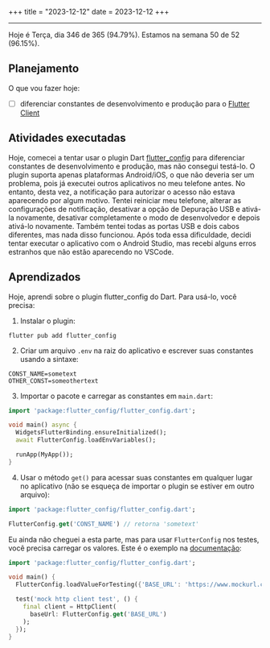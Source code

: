 +++
title = "2023-12-12"
date = 2023-12-12
+++

---

Hoje é Terça, dia 346 de 365 (94.79%). Estamos na semana 50 de 52 (96.15%).

## Planejamento

O que vou fazer hoje:

- [ ] diferenciar constantes de desenvolvimento e produção para o [Flutter Client](https://github.com/OmnicodeSolutions/luisa_drf_flutter_client)

## Atividades executadas

Hoje, comecei a tentar usar o plugin Dart [flutter_config](https://pub.dev/packages/flutter_config) para diferenciar constantes de desenvolvimento e produção, mas não consegui testá-lo. O plugin suporta apenas plataformas Android/iOS, o que não deveria ser um problema, pois já executei outros aplicativos no meu telefone antes. No entanto, desta vez, a notificação para autorizar o acesso não estava aparecendo por algum motivo. Tentei reiniciar meu telefone, alterar as configurações de notificação, desativar a opção de Depuração USB e ativá-la novamente, desativar completamente o modo de desenvolvedor e depois ativá-lo novamente. Também tentei todas as portas USB e dois cabos diferentes, mas nada disso funcionou. Após toda essa dificuldade, decidi tentar executar o aplicativo com o Android Studio, mas recebi alguns erros estranhos que não estão aparecendo no VSCode.

## Aprendizados

Hoje, aprendi sobre o plugin flutter_config do Dart. Para usá-lo, você precisa:

1. Instalar o plugin:

```shell
flutter pub add flutter_config
```

2. Criar um arquivo `.env` na raiz do aplicativo e escrever suas constantes usando a sintaxe:

```
CONST_NAME=sometext
OTHER_CONST=someothertext
```

3. Importar o pacote e carregar as constantes em `main.dart`:

```dart
import 'package:flutter_config/flutter_config.dart';

void main() async {
  WidgetsFlutterBinding.ensureInitialized();
  await FlutterConfig.loadEnvVariables();

  runApp(MyApp());
}
```

4. Usar o método `get()` para acessar suas constantes em qualquer lugar no aplicativo (não se esqueça de importar o plugin se estiver em outro arquivo):

```dart
import 'package:flutter_config/flutter_config.dart';

FlutterConfig.get('CONST_NAME') // retorna 'sometext'
```

Eu ainda não cheguei a esta parte, mas para usar `FlutterConfig` nos testes, você precisa carregar os valores. Este é o exemplo na [documentação](https://pub.dev/packages/flutter_config#:~:text=iOS%20Setup%20Guide-,Testing,-%23):

```dart
import 'package:flutter_config/flutter_config.dart';

void main() {
  FlutterConfig.loadValueForTesting({'BASE_URL': 'https://www.mockurl.com'});

  test('mock http client test', () {
    final client = HttpClient(
      baseUrl: FlutterConfig.get('BASE_URL')
    );
  });
}
```

